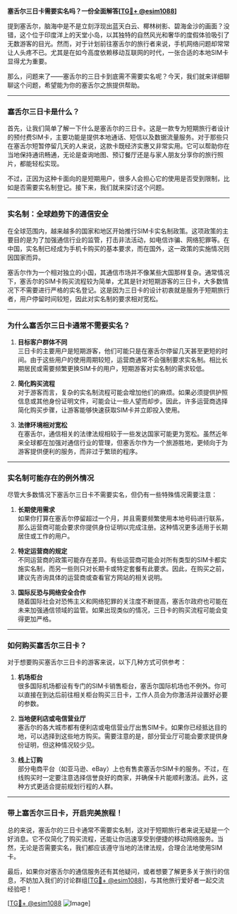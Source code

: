 **塞舌尔三日卡需要实名吗？一份全面解答[[TG💪+ @esim1088](https://t.me/s/esim1088)]**

提到塞舌尔，脑海中是不是立刻浮现出蓝天白云、椰林树影、碧海金沙的画面？没错，这个位于印度洋上的天堂小岛，以其独特的自然风光和奢华的度假体验吸引了无数游客的目光。然而，对于计划前往塞舌尔的旅行者来说，手机网络问题却常常让人头疼不已。尤其是在如今高度依赖移动互联网的时代，一张合适的本地SIM卡显得尤为重要。

那么，问题来了——塞舌尔的三日卡到底需不需要实名呢？今天，我们就来详细聊聊这个问题，希望能为你的塞舌尔之旅提供帮助。

---

### 塞舌尔三日卡是什么？

首先，让我们简单了解一下什么是塞舌尔的三日卡。这是一款专为短期旅行者设计的预付费SIM卡，主要功能是提供本地通话、短信以及数据流量服务。对于那些只在塞舌尔短暂停留几天的人来说，这款卡既经济实惠又非常实用。它可以帮助你在当地保持通讯畅通，无论是查询地图、预订餐厅还是与家人朋友分享你的旅行照片，都能轻松实现。

不过，正因为这种卡面向的是短期用户，很多人会担心它的使用是否受到限制，比如是否需要实名制登记。接下来，我们就来探讨这个问题。

---

### 实名制：全球趋势下的通信安全

在全球范围内，越来越多的国家和地区开始推行SIM卡实名制政策。这项政策的主要目的是为了加强通信行业的监管，打击非法活动，如电信诈骗、网络犯罪等。在中国，实名制已经成为手机卡购买的基本要求，而在国外，这一政策的实施情况则因国家而异。

塞舌尔作为一个相对独立的小国，其通信市场并不像某些大国那样复杂。通常情况下，塞舌尔的SIM卡购买流程较为简单，尤其是针对短期游客的三日卡，大多数情况下不需要进行严格的实名登记。这是因为三日卡的设计初衷就是服务于短期旅行者，用户停留时间较短，因此对实名制的要求相对宽松。

---

### 为什么塞舌尔三日卡通常不需要实名？

1. **目标客户群体不同**  
   三日卡的主要用户是短期游客，他们可能只是在塞舌尔停留几天甚至更短的时间。由于这些用户的使用周期较短，运营商通常不会强制要求实名制。相比长期居民或需要频繁更换SIM卡的用户，短期游客对实名制的需求较低。

2. **简化购买流程**  
   对于游客而言，复杂的实名制流程可能会增加他们的麻烦。如果必须提供护照信息或其他身份证明文件，可能会让一些人望而却步。因此，许多运营商选择简化购买步骤，让游客能够快速获取SIM卡并立即投入使用。

3. **法律环境相对宽松**  
   在塞舌尔，通信相关的法律法规相较于一些发达国家可能更为宽松。虽然近年来全球都在加强对通信行业的管理，但塞舌尔作为一个旅游胜地，更倾向于为游客提供便利的服务，而非过于繁琐的程序。

---

### 实名制可能存在的例外情况

尽管大多数情况下塞舌尔三日卡不需要实名，但仍有一些特殊情况需要注意：

1. **长期使用需求**  
   如果你打算在塞舌尔停留超过一个月，并且需要频繁使用本地号码进行联系，那么运营商可能会要求你提供身份证明以完成注册。这种情况更多适用于长期居住或工作的用户。

2. **特定运营商的规定**  
   不同运营商的政策可能存在差异。有些运营商可能会对所有类型的SIM卡都实施实名制，而另一些则只对长期卡或特定套餐有此要求。因此，在购买之前，建议先咨询具体的运营商或查看官方网站的相关说明。

3. **国际反恐与网络安全合作**  
   随着国际社会对恐怖主义和网络犯罪的关注度不断提高，塞舌尔政府也可能在未来加强通信领域的监管。如果出现类似的情况，三日卡的购买流程可能会变得更加严格。

---

### 如何购买塞舌尔三日卡？

对于想要购买塞舌尔三日卡的游客来说，以下几种方式可供参考：

1. **机场柜台**  
   很多国际机场都设有专门的SIM卡销售柜台，塞舌尔国际机场也不例外。你可以直接在到达后前往相关柜台购买三日卡，工作人员会为你激活并设置好必要的参数。

2. **当地便利店或电信营业厅**  
   塞舌尔的各大城市都有便利店或电信营业厅出售SIM卡。如果你已经抵达目的地，可以选择到这些地方购买。需要注意的是，部分营业厅可能会要求提供身份证明，但这种情况较少见。

3. **线上订购**  
   部分电商平台（如亚马逊、eBay）上也有售卖塞舌尔SIM卡的服务。不过，在线购买时一定要注意选择信誉良好的商家，并确保卡片能顺利激活。此外，这种方式更适合提前规划行程的人群。

---

### 带上塞舌尔三日卡，开启完美旅程！

总的来说，塞舌尔的三日卡通常不需要实名制，这对于短期旅行者来说无疑是一个好消息。它不仅简化了购买流程，还能让你迅速享受到便捷的移动网络服务。当然，无论是否需要实名，我们都应该遵守当地的法律法规，合理合法地使用SIM卡。

最后，如果你对塞舌尔的通信服务还有其他疑问，或者想要了解更多关于旅行的信息，不妨加入我们的讨论群组[[TG💪+ @esim1088](https://t.me/s/esim1088)]，与其他旅行爱好者一起交流经验吧！

[[TG💪+ @esim1088](https://t.me/s/esim1088) ![Image](https://i.postimg.cc/4NQfJmqS/Snipaste-2025-05-13-00-14-12.png)]